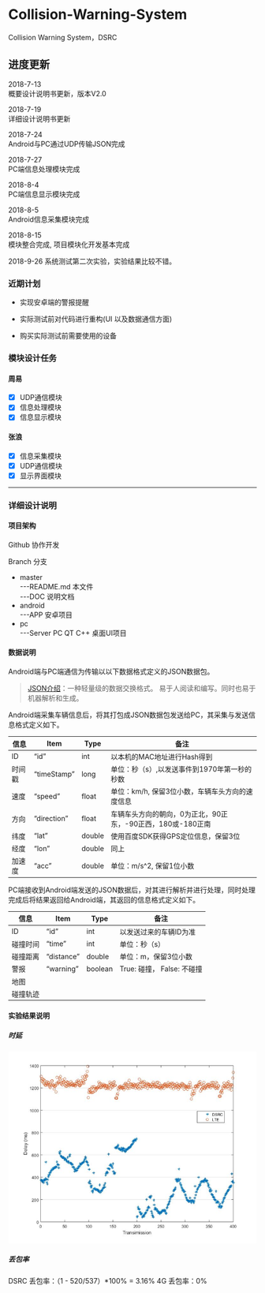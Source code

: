 # Collision-Warning-System

Collision Warning System，DSRC 

## 进度更新

2018-7-13\
概要设计说明书更新，版本V2.0  

2018-7-19\
详细设计说明书更新

2018-7-24\
Android与PC通过UDP传输JSON完成

2018-7-27\
PC端信息处理模块完成

2018-8-4\
PC端信息显示模块完成

2018-8-5\
Android信息采集模块完成

2018-8-15\
模块整合完成, 项目模块化开发基本完成

2018-9-26
系统测试第二次实验，实验结果比较不错。

### 近期计划

- 实现安卓端的警报提醒

- 实际测试前对代码进行重构(UI 以及数据通信方面)

- 购买实际测试前需要使用的设备

### 模块设计任务
 
#### 周易

- [x] UDP通信模块
- [x] 信息处理模块
- [x] 信息显示模块

#### 张浪

- [x] 信息采集模块
- [x] UDP通信模块
- [x] 显示界面模块

* * *

### 详细设计说明

#### 项目架构

Github 协作开发

Branch 分支

- master\
  		---README.md        本文件\
  		---DOC 			说明文档
- android\
  		---APP 			安卓项目
- pc\
       ---Server PC   QT C++ 桌面UI项目

#### 数据说明

Android端与PC端通信为传输以以下数据格式定义的JSON数据包。

> [JSON介绍](https://www.json.org/json-zh.html)：一种轻量级的数据交换格式。 易于人阅读和编写。同时也易于机器解析和生成。

Android端采集车辆信息后，将其打包成JSON数据包发送给PC，其采集与发送信息格式定义如下。

| 信息   | Item        |  Type  | 备注 |
| ---   | --------    | ----- | ---- |
| ID    | “id”        |  int   | 以本机的MAC地址进行Hash得到|
| 时间戳 | “timeStamp” |  long   | 单位：秒（s）,以发送事件到1970年第一秒的秒数 |
| 速度   | “speed”     | float | 单位：km/h, 保留3位小数，车辆车头方向的速度信息   |
| 方向   | “direction” | float    | 车辆车头方向的朝向，0为正北，90正东，-90正西，180或-180正南|
| 纬度   | “lat”       | double |使用百度SDK获得GPS定位信息，保留3位   |
| 经度   | “lon”       | double |同上 |
|加速度  | “acc”       | double | 单位：m/s^2, 保留1位小数   |

PC端接收到Android端发送的JSON数据后，对其进行解析并进行处理，同时处理完成后将结果返回给Android端，其返回的信息格式定义如下。

| 信息    | Item        |  Type  | 备注 |
| ---     | --------    | -----  | ---- |
| ID      | “id”        |  int   | 以发送过来的车辆ID为准|
| 碰撞时间 | “time”      |  int   | 单位：秒（s） |
| 碰撞距离 | “distance”   | double | 单位：m，保留3位小数  |
| 警报     | “warning” | boolean| True: 碰撞， False: 不碰撞|
| 地图     |             |        |   |
| 碰撞轨迹 |             |        |    |

#### 实验结果说明

##### 时延
![TIM图片20180927165006](IMG/TIM%E5%9B%BE%E7%89%8720180927165006.jpg)

##### 丢包率
DSRC 丢包率：（1 - 520/537）*100% = 3.16%
4G 丢包率：0%